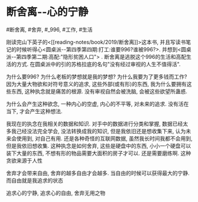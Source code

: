 # 断舍离--心的宁静

#断舍离, #舍弃, #_996, #工作, #生活

刚读完山下英子的<[[reading-notes/book/2019/断舍离]]>这本书, 并且写读书笔记的时候听得心<圆桌派--第四季第四期:打工:谁要996?谁被996?>. 并想到<圆桌派--第四季第二期:高配:"隐形贫困人口"> . 断舍离是逃脱这个996的生活和高配生活的方式. 在圆桌派中的引的苏格拉底的名句"没有经过审视的人生不值得活". 

为什么要996? 为什么老板的梦想就是我的梦想? 为什么我要为了更多钱而工作? 因为大量大物欲和对符号意义的追求, 这些外部(或有形)的东西, 我为什么要拥有这些东西, 这种执念就是痛苦的根源. 没有审视自然会被洗脑, 会被这些欲望所蛊惑. 

为什么会产生这种欲念, 一种内心的空虚, 内心的不平等, 对未来的追求. 没有活在当下, 才会产生这种想法. 

我现在的执念在我相关的数据和知识. 对手中的数据进行分类和掌握, 数据已经太多我己经没法完全学会, 没法转换成我的知识, 但是我依旧还是想收集下来, 认为未来会使用到, 对自己有用. 还是各种奇怪的互联网数据, 虽然我长时间我都不会用到, 但是我依旧想收集. 这种执念是如何舍弃, 这些是硬盘中的东西, 小小一个硬盘可以装下大量的东西, 不想有形的物品需要大面积的房子才可以. 还是需要磨练啊. 这种贪欲来源于人性

舍弃才会带来自由, 舍弃的越多自由才会越多. 当自由的时候可以获得最大的宁静. 而自由就是我追求的状态

追求心的宁静, 追求心的自由, 舍弃无用之物